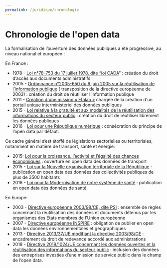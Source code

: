 ```yaml
---
permalink: /juridique/chronologie
---
```

# Chronologie de l'open data

La formalisation de l’ouverture des données publiques a été progressive, au niveau national et européen :

En France :
* 1978 - [Loi n°78-753 du 17 juillet 1978, dite “loi CADA](https://www.legifrance.gouv.fr/affichTexte.do?cidTexte=JORFTEXT000000339241)” : création du droit d’accès aux documents administratifs
* 2005 - [Ordonnance n°2005-650 du 6 juin 2005 sur la réutilisation de l’information publique](https://www.legifrance.gouv.fr/affichTexte.do?cidTexte=JORFTEXT000000629684) ( transposition de la directive européenne de 2003) : création du droit de réutiliser l’information publique
* 2011 - [Création d'une mission « Etalab »](https://www.legifrance.gouv.fr/affichTexte.do?cidTexte=JORFTEXT000023619063&categorieLien=id) chargée de la création d'un portail unique interministériel des données publiques
* 2015 - [Loi relative à la gratuité et aux modalités de la réutilisation des informations du secteur public](https://www.legifrance.gouv.fr/affichTexte.do?cidTexte=JORFTEXT000031701525&fastPos=1&fastReqId=929140163&categorieLien=id&oldAction=rechTexte) : création du droit de réutiliser librement les données publiques
* 2016 - [Loi pour une République numérique](https://www.legifrance.gouv.fr/affichLoiPubliee.do?idDocument=JORFDOLE000031589829&type=general&legislature=14) : consécration du principe de l’open data par défaut.                     

Ce cadre général s’est étoffé de législations sectorielles ou territoriales, notamment en matière de transport, santé et énergie:                     
* 2015: [Loi pour la croissance, l’activité et l’égalité des chances économiques](https://www.legifrance.gouv.fr/affichLoiPubliee.do?idDocument=JORFDOLE000029883713&type=general&legislature=14) : ouverture en open data des données de transport 
* 2015 - [Loi sur la Nouvelle organisation territoriale de la République](https://www.legifrance.gouv.fr/affichTexte.do?cidTexte=JORFTEXT000030985460&categorieLien=id) :  publication en open data des données des collectivités publiques de plus de 3500 habitants 
* 2016 - [Loi pour la Modernisation de notre système de santé](https://www.legifrance.gouv.fr/affichTexte.do?cidTexte=JORFTEXT000031912641&categorieLien=id) : publication en open data des données de santé            

En Europe: 
* 2003 - [Directive européenne 2003/98/CE, dite PSI](https://eur-lex.europa.eu/legal-content/FR/TXT/HTML/?uri=CELEX:32003L0098) : ensemble de règles concernant la réutilisation des données et documents détenus par les organismes des Etats membres de l’Union européenne
* 2007 - [Directive européenne INSPIRE](https://eur-lex.europa.eu/legal-content/FR/TXT/HTML/?uri=CELEX:32007L0002) : obligation de publier en open data les données environnementales et géographiques
* 2013 - [Directive 2013/37/UE modifiant la directive 2003/98/CE](https://eur-lex.europa.eu/legal-content/FR/TXT/PDF/?uri=CELEX:32013L0037&from=FR) : encadrement du droit de redevance accordé aux administrations
* 2018 - [Directive 2019/1024/UE concernant les données ouvertes et la réutilisation des informations du secteur public](https://eur-lex.europa.eu/legal-content/FR/TXT/HTML/?uri=CELEX:32019L1024&from=EN) : inclusion des données des entreprises investies d’une mission de service public dans le champ de l’open data.
